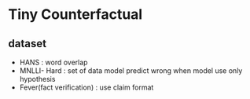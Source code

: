 # Tiny Counterfactual 


dataset
---
* HANS : word overlap 
* MNLLI- Hard : set of data model predict wrong when model use only hypothesis 
* Fever(fact verification) : use claim format 





